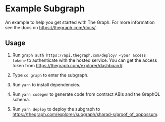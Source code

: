 # Example Subgraph
An example to help you get started with The Graph. For more information see the docs on https://thegraph.com/docs/.

## Usage
1. Run `graph auth https://api.thegraph.com/deploy/ <your access token>`
   to authenticate with the hosted service. You can get the access token from
   https://thegraph.com/explorer/dashboard/.

2. Type `cd graph` to enter the subgraph.

3. Run `yarn` to install dependencies.

4. Run `yarn codegen` to generate code from contract ABIs and the GraphQL schema.

5. Run `yarn deploy` to deploy the subgraph to
   https://thegraph.com/explorer/subgraph/sharad-s/proof_of_oppossum.
